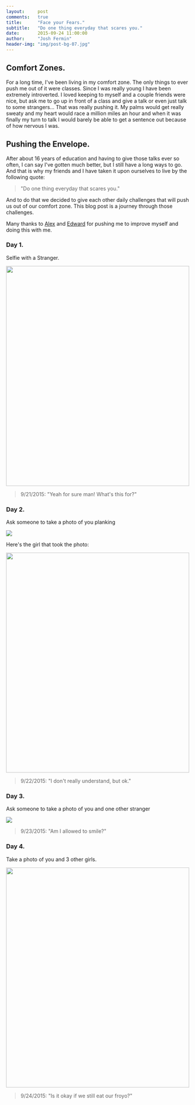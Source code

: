 ```yaml
---
layout:     post
comments: 	true
title:      "Face your Fears."
subtitle:   "Do one thing everyday that scares you."
date:       2015-09-24 11:00:00
author:     "Josh Fermin"
header-img: "img/post-bg-07.jpg"
---
```


<h2 class="section-heading">Comfort Zones.</h2>

<p>For a long time, I've been living in my comfort zone. The only things to ever push me out of it were classes. Since I was really young I have been extremely introverted. I loved keeping to myself and a couple friends were nice, but ask me to go up in front of a class and give a talk or even just talk to some strangers... That was really pushing it. My palms would get really sweaty and my heart would race a million miles an hour and when it was finally my turn to talk I would barely be able to get a sentence out because of how nervous I was.</p>

<h2 class="section-heading">Pushing the Envelope.</h2>
<p>After about 16 years of education and having to give those talks ever so often, I can say I've gotten much better, but I still have a long ways to go. And that is why my friends and I have taken it upon ourselves to live by the following quote: <blockquote>"Do one thing everyday that scares you."</blockquote> And to do that we decided to give each other daily challenges that will push us out of our comfort zone. This blog post is a journey through those challenges.</p>

<p>Many thanks to <a href="http://alexcampbell.co/">Alex</a> and <a href="http://edwardzhu.me/">Edward</a> for pushing me to improve myself and doing this with me.</p>


<h3 class="section-heading">Day 1.</h3>
<p>Selfie with a Stranger.</p>
<a href="#">
    <img src="http://i.imgur.com/3iQfMEU.jpg" width="500" height="600">
</a>
<blockquote>9/21/2015: "Yeah for sure man! What's this for?" </blockquote>

<h3 class="section-heading">Day 2.</h3>
<p>Ask someone to take a photo of you planking</p>
<a href="#">
    <img src="http://i.imgur.com/pb48JYP.jpg">
</a>
<p>Here's the girl that took the photo:</p>
<a href="#">
    <img src="http://i.imgur.com/lZOWPE8.jpg" width="500" height="600">
</a>
<blockquote>9/22/2015: "I don't really understand, but ok." </blockquote>

<h3 class="section-heading">Day 3.</h3>
<p>Ask someone to take a photo of you and one other stranger</p>
<a href="#">
    <img src="http://i.imgur.com/QAa778V.jpg">
</a>
<blockquote>9/23/2015: "Am I allowed to smile?" </blockquote>

<h3 class="section-heading">Day 4.</h3>
<p>Take a photo of you and 3 other girls.</p>
<a href="#">
    <img src="http://i.imgur.com/8o7tDBc.jpg" width="500" height="600" >
</a>
<blockquote>9/24/2015: "Is it okay if we still eat our froyo?" </blockquote>